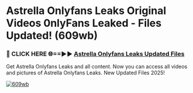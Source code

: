 # Astrella Onlyfans Leaks Original Videos 0nlyFans Leaked - Files Updated! (609wb)

<h3>🔴 CLICK HERE 🌐==►► <a href="https://tinyurl.com/2jnfzry5" rel="nofollow">Astrella Onlyfans Leaks Updated Files</a></h3>

Get Astrella Onlyfans Leaks and all content. Now you can access all videos and pictures of Astrella Onlyfans Leaks. New Updated Files 2025!

[![609wb](https://i.imgur.com/GyGTBgg.gif)](https://tinyurl.com/2jnfzry5)
